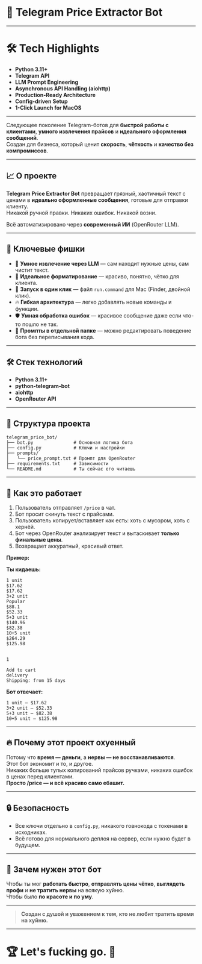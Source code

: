 # 🚀 Telegram Price Extractor Bot

---

# 🛠 Tech Highlights

- **Python 3.11+**  
- **Telegram API**  
- **LLM Prompt Engineering**  
- **Asynchronous API Handling (aiohttp)**  
- **Production-Ready Architecture**  
- **Config-driven Setup**  
- **1-Click Launch for MacOS**

---

Следующее поколение Telegram-ботов для **быстрой работы с клиентами**, **умного извлечения прайсов** и **идеального оформления сообщений**.  
Создан для бизнеса, который ценит **скорость**, **чёткость** и **качество без компромиссов**.

---

## 📈 О проекте

**Telegram Price Extractor Bot** превращает грязный, хаотичный текст с ценами в **идеально оформленные сообщения**, готовые для отправки клиенту.  
Никакой ручной правки. Никаких ошибок. Никакой возни.

Всё автоматизировано через **современный ИИ** (OpenRouter LLM).

---

## 🧬 Ключевые фишки

- 🧠 **Умное извлечение через LLM** — сам находит нужные цены, сам чистит текст.
- 🎨 **Идеальное форматирование** — красиво, понятно, чётко для клиента.
- 🚀 **Запуск в один клик** — файл `run.command` для Mac (Finder, двойной клик).
- 🔥 **Гибкая архитектура** — легко добавлять новые команды и функции.
- 🛡 **Умная обработка ошибок** — красивое сообщение даже если что-то пошло не так.
- 📜 **Промпты в отдельной папке** — можно редактировать поведение бота без переписывания кода.

---

## 🛠 Стек технологий

- **Python 3.11+**
- **python-telegram-bot**
- **aiohttp**
- **OpenRouter API**

---

## 📁 Структура проекта

```plaintext
telegram_price_bot/
├── bot.py               # Основная логика бота
├── config.py            # Ключи и настройки
├── prompts/
│   └── price_prompt.txt # Промпт для OpenRouter
├── requirements.txt     # Зависимости
└── README.md            # Ты сейчас его читаешь
```



---

## 🧬 Как это работает

1. Пользователь отправляет `/price` в чат.
2. Бот просит скинуть текст с прайсами.
3. Пользователь копирует/вставляет как есть: хоть с мусором, хоть с хернёй.
4. Бот через OpenRouter анализирует текст и вытаскивает **только финальные цены**.
5. Возвращает аккуратный, красивый ответ.

**Пример:**

**Ты кидаешь:**
```
1 unit
$17.62
$17.62
3+2 unit
Popular
$88.1
$52.33
5+3 unit
$140.96
$82.38
10+5 unit
$264.29
$125.98


1

Add to cart
delivery
Shipping: from 15 days
```

**Бот отвечает:**
```
1 unit — $17.62
3+2 unit — $52.33
5+3 unit — $82.38
10+5 unit — $125.98
```

---

## 🔥 Почему этот проект охуенный

Потому что **время — деньги**, а **нервы — не восстанавливаются**.  
Этот бот экономит и то, и другое.  
Никаких больше тупых копирований прайсов ручками, никаких ошибок в ценах перед клиентами.  
**Просто /price — и всё красиво само ебашит.**

---

## 🔒 Безопасность

- Все ключи отдельно в `config.py`, никакого говнокода с токенами в исходниках.
- Всё готово для нормального деплоя на сервер, если нужно будет в будущем.

---

## 🌟 Зачем нужен этот бот

Чтобы ты мог **работать быстро**, **отправлять цены чётко**, **выглядеть профи** и **не тратить нервы** на всякую хуйню.  
Чтобы было **по красоте и по уму**.

---

> **Создан с душой и уважением к тем, кто не любит тратить время на хуйню.**

---

# 🏆 Let's fucking go. 🚀


